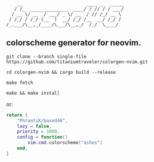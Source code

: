 ````
    __                        ____ __  _____
   / /_  ____ _________  ____/ / // / / ___/
  / __ \/ __ `/ ___/ _ \/ __  / // /_/ __ \ 
 / /_/ / /_/ (__  )  __/ /_/ /__  __/ /_/ / 
/_.___/\__,_/____/\___/\__,_/  /_/  \____/  
````

## colorscheme generator for neovim.

`git clone --branch single-file https://github.com/titaniumtraveler/colorgen-nvim.git`

`cd colorgen-nvim && cargo build --release`

`make fetch`

`make && make install`

or:

````lua
return {
	"PhrantiK/based46",
	lazy = false,
	priority = 1000,
	config = function()
		vim.cmd.colorscheme("ashes")
	end,
}
````

